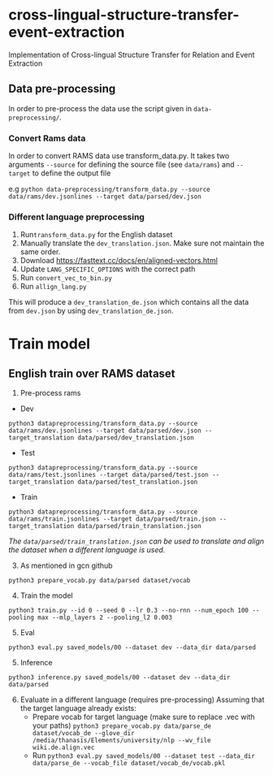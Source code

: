 # cross-lingual-structure-transfer-event-extraction

Implementation of Cross-lingual Structure Transfer for Relation and Event Extraction

## Data pre-processing

In order to pre-process the data use the script given in `data-preprocessing/`.

### Convert Rams data

In order to convert RAMS data use transform_data.py. It takes two arguments `--source`
for defining the source file (see `data/rams`) and `--target` to define the output file

e.g `python data-preprocessing/transform_data.py --source data/rams/dev.jsonlines --target data/parsed/dev.json`

### Different language preprocessing

1. Run`transform_data.py` for the English dataset
2. Manually translate the `dev_translation.json`. Make sure not maintain the same order.
3. Download https://fasttext.cc/docs/en/aligned-vectors.html
4. Update `LANG_SPECIFIC_OPTIONS` with the correct path
5. Run `convert_vec_to_bin.py`
6. Run `allign_lang.py`

This will produce a `dev_translation_de.json` which contains all the data from `dev.json` by using
`dev_translation_de.json`.

# Train model

## English train over RAMS dataset

1. Pre-process rams

- Dev

`python3 datapreprocessing/transform_data.py --source data/rams/dev.jsonlines --target data/parsed/dev.json --target_translation data/parsed/dev_translation.json`

- Test

`python3 datapreprocessing/transform_data.py --source data/rams/test.jsonlines --target data/parsed/test.json --target_translation data/parsed/test_translation.json`

- Train

`python3 datapreprocessing/transform_data.py --source data/rams/train.jsonlines --target data/parsed/train.json --target_translation data/parsed/train_translation.json`

_The `data/parsed/train_translation.json` can be used to translate and align the dataset when a different language is
used._

3. As mentioned in gcn github

`python3 prepare_vocab.py data/parsed dataset/vocab`

4. Train the model

`python3 train.py --id 0 --seed 0 --lr 0.3 --no-rnn --num_epoch 100 --pooling max --mlp_layers 2 --pooling_l2 0.003`

5. Eval

`python3 eval.py saved_models/00 --dataset dev --data_dir data/parsed`

5. Inference

`python3 inference.py saved_models/00 --dataset dev --data_dir data/parsed`

6. Evaluate in a different language (requires pre-processing)
   Assuming that the target language already exists:
    - Prepare vocab for target language (make sure to replace .vec with your paths)
      `python3 prepare_vocab.py data/parse_de dataset/vocab_de --glove_dir /media/thanasis/Elements/university/nlp --wv_file wiki.de.align.vec`
    - Run
      `python3 eval.py saved_models/00 --dataset test --data_dir data/parse_de --vocab_file dataset/vocab_de/vocab.pkl`
